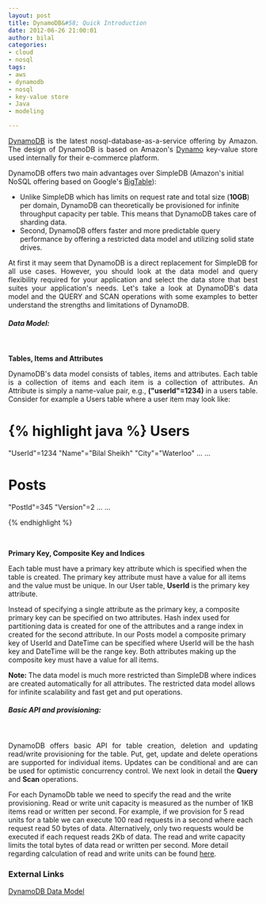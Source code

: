 ```yaml
--- 
layout: post
title: DynamoDB&#58; Quick Introduction
date: 2012-06-26 21:00:01
author: bilal
categories: 
- cloud
- nosql
tags:
- aws
- dynamodb
- nosql
- key-value store
- Java
- modeling

---
```


<p style="text-align: justify;">
<a href="http://aws.amazon.com/dynamodb/">DynamoDB</a> is the latest
nosql-database-as-a-service offering by Amazon. The design of DynamoDB
is based on Amazon's <a
href="http://www.allthingsdistributed.com/files/amazon-dynamo-sosp2007.pdf">Dynamo</a>
key-value store used internally for their e-commerce platform.  

DynamoDB offers two main advantages over SimpleDB (Amazon's initial
NoSQL offering based on Google's <a href="http://static.googleusercontent.com/external_content/untrusted_dlcp/research.google.com/en//archive/bigtable-osdi06.pdf">BigTable</a>):

<ul>
  <li>
  Unlike SimpleDB which has limits on request rate and total size (<b>10GB</b>) per domain, DynamoDB can theoretically be
  provisioned for infinite throughput capacity per table. This means
  that DynamoDB takes care of sharding data.
  </li>
  <li>
  Second, DynamoDB offers faster and more predictable query
  performance by offering a restricted data model and utilizing solid
  state drives.
  </li>
</ul>
</p>

<p style="text-align: justify;">
At first it may seem that DynamoDB is a direct replacement for
SimpleDB for all use cases. However, you should look at the data model
and query flexibility required for your application and select the
data store that best suites your application's needs. Let's take a look at
DynamoDB's data model and the QUERY and SCAN operations with some
examples to better understand the strengths and limitations of DynamoDB. 
</p>

<h5>Data Model:</h5>
&nbsp;

<b>Tables, Items and Attributes</b>

<p style="text-align: justify;">
DynamoDB's data model consists of tables, items and attributes. Each
table is a collection of items and each item is a collection of
attributes. An Attribute is simply a name-value pair, e.g.,
<b>("userId"=1234)</b> in a users table. Consider for example a Users table where a user item may look like:</p>

{% highlight java %}
Users
=====
"UserId"=1234
"Name"="Bilal Sheikh"
"City"="Waterloo"
...
...

Posts
=====
"PostId"=345
"Version"=2
...
...

{% endhighlight %}

&nbsp;

<b>Primary Key, Composite Key and Indices </b>

<p>Each table must have a primary key attribute which is specified
when the table is created. The primary key attribute must have a value
for all items and the value must be unique. In our User table,
<b>UserId</b> is the primary key attribute.</p>

<p>Instead of specifying a single attribute as the primary key, a
composite primary key can be specified on two attributes. Hash index used for partitioning
data is created for one of the attributes and a range index in created
for the second attribute. In our Posts model a composite primary key of UserId and DateTime
can be specified where UserId will be the hash key and DateTime
will be the range key. Both attributes making up the composite
key must have a value for all items.</p>

<p><b>Note: </b>The data model is much more restricted than SimpleDB
where indices are created automatically for all attributes. The
restricted data model allows for infinite scalability and fast get and
put operations.</p>

<h5>Basic API and provisioning:</h5>
&nbsp;
<p style="text-align: justify;">
DynamoDB offers basic API for table creation, deletion and updating
read/write provisioning for the table. Put, get, update and delete
operations are supported for individual items. Updates can be
conditional and are can be used for optimistic concurrency control. We next look in detail the <b>Query</b> and <b>Scan</b> operations.
</p>

For each DynamoDb table we need to specify the read and the write
provisioning. Read or write unit capacity is measured as the number of
1KB items read or written per second. For example, if we provision for
5 read units for a table we can execute 100 read requests in a second
where each request read 50 bytes of data. Alternatively, only two
requests would be executed if each request reads 2Kb of data. The read
and write capacity limits the total bytes of data read or written per
second. More detail regarding calculation of read and write units can
be found <a href="http://docs.amazonwebservices.com/amazondynamodb/latest/developerguide/WorkingWithDDTables.html#CapacityUnitCalculations">here</a>. 

<h3>External Links</h3>

<a href="http://aws.amazon.com/dynamodb/#whentousedynamodb">DynamoDB Data Model</a>
